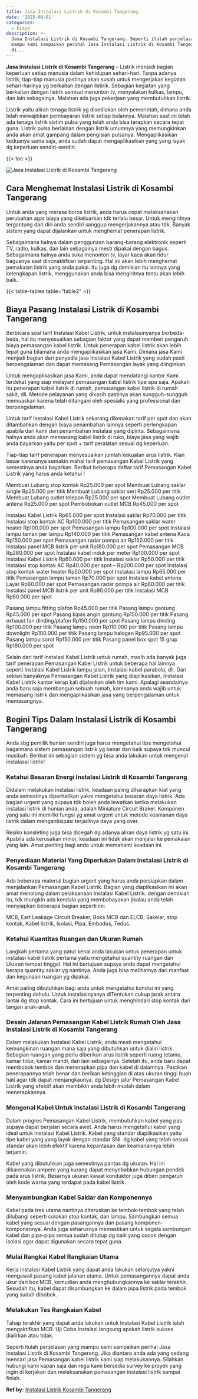 ```yaml
---
title: Jasa Instalasi Listrik di Kosambi Tangerang
date: '2025-08-01'
categories:
  - biaya
description: >-
  Jasa Instalasi Listrik di Kosambi Tangerang. Seperti itulah penjelasan yang
  mampu kami sampaikan perihal Jasa Instalasi Listrik di Kosambi Tangerang. Jika
  di...
---
```


**Jasa Instalasi Listrik di Kosambi Tangerang** – Listrik menjadi bagian keperluan setiap manusia dalam kehidupan sehari-hari. Tanpa adanya listrik, tiap-tiap manusia pastinya akan susah untuk mengerjakan kegiatan sehari-harinya yg berkaitan dengan listirik. Sebagian kegiatan yang berkaitan dengan listrik semisal menonton tv, menyalakan kulkas, lampu, dan lain sebagainya. Malahan ada juga pekerjaan yang membutuhkan listrik.

Listrik yaitu aliran tenaga listrik yg disediakan oleh pemerintah, dimana anda telah mewajibkan pembayaran listrik setiap bulannya. Malahan saat ini telah ada tenaga listrik sistim pulsa yang telah anda bisa terapkan secara tepat guna. Listrik pulsa berlainan dengan listrik umumnya yang memungkinkan anda akan amat gampang dalam pengisian pulsanya. Mengaplikasikan keduanya sama saja, anda sudah dapat mengaplikasikan yang yang layak dg keperluan sendiri-sendiri.

{{< toc >}}

![Jasa Instalasi Listrik di Kosambi Tangerang](/images/instalasi-listrik-murah28.png)

## Cara Menghemat Instalasi Listrik di Kosambi Tangerang

Untuk anda yang merasa boros listrik, anda harus cepat melaksanakan perubahan agar biaya yang dikeluarkan tdk terlalu besar. Untuk mengiritnya tergantung dari diri anda sendiri sanggup mengerjakannya atau tdk. Banyak sistem yang dapat dijalankan untuk menghemat penerapan listrik.

Sebagaimana halnya dalam penggunaan barang-barang elektronik seperti TV, radio, kulkas, dan lain sebagainya mesti dipakai dengan bagus. Sebagaimana halnya anda suka menonton tv, layar kaca akan tidur bagusnya saat dinonaktifkan terpenting. Hal ini akan lebih menghemat pemakaian listrik yang anda pakai. Itu juga dg demikian itu lainnya yang kelengkapan listrik, menggunakan anda bisa mengiritnya tentu akan lebih baik.

{{< table-tables table="table2" >}}

## Biaya Pasang Instalasi Listrik di Kosambi Tangerang

Berbicara soal tarif Instalasi Kabel Listrik, untuk instalasinyanya berbeda-beda, hal itu menyesuaikan sebagian faktor yang dapat memberi pengaruh biaya pemasangan kabel listrik. Untuk penerapan kabel listrik akan lebih tepat guna bilamana anda mengaplikasikan jasa Kami. Dimana jasa Kami menjadi bagian dari penyedia jasa Instalasi Kabel Listrik yang sudah pasti berpengalaman dan dapat memasang Pemasangan layak yang diinginkan.

Untuk mengaplikasikan jasa Kami, anda dapat mendatangi kantor Kami terdekat yang siap melayani pemasangan kabel listrik tipe apa saja. Apakah itu penerapan kabel listrik di rumah, pemasangan kabel listrik di rumah sakit, dll. Metode pelayanan yang dikasih pastinya akan sungguh-sungguh memuaskan karena telah ditangani oleh spesialis yang professional dan berpengalaman.

Untuk tarif Instalasi Kabel Listrik sekarang dikenakan tarif per spot dan akan ditambahkan dengan biaya penambahan lainnya seperti perlengkapan apabila dari kami dan penambahan instalasi yang dipinta. Sebagaimana halnya anda akan memasang kabel listrik di ruko, biaya jasa yang wajib anda bayarkan yaitu per spot + tarif peralatan sesuai dg keperluan.

Tiap-tiap tarif penerapan menyesuaikan jumlah kekuatan arus listrik. Kian besar karenanya semakin mahal tarif pemasangan Kabel Listrik yang semestinya anda bayarkan. Berikut beberapa daftar tarif Pemasangan Kabel Listrik yang harus anda ketahui !

Membuat Lubang stop kontak Rp25.000 per spot Membuat Lubang saklar single Rp25.000 per titik Membuat Lubang saklar seri Rp25.000 per titik Membuat Lubang outlet telepon Rp25.000 per spot Membuat Lubang outlet antena Rp25.000 per spot Pembobokan outlet MCB Rp45.000 per spot

Instalasi Kabel Listrik Rp65.000 per spot Instalasi saklar Rp70.000 per titik Instalasi stop kontak AC Rp100.000 per titik Pemasangan saklar water heater Rp100.000 per spot Pemasangan lampu Rp100.000 per spot Instalasi lampu taman per lampu Rp140.000 per titik Pemasangan kabel antena Kaca Rp150.000 per spot Pemasangan radar pompa air Rp150.000 per titik Instalasi panel MCB listrik per unit Rp180.000 per spot Pemasangan MCB Rp280.000 per spot Instalasi kabel induk per meter Rp100.000 per spot Instalasi Kabel Listrik Rp60.000 per titik Instalasi saklar Rp50.000 per titik Instalasi stop kontak AC Rp40.000 per spot – Rp200.000 per spot Instalasi stop kontak water heater Rp50.000 per spot Instalasi lampu Rp65.000 per titik Pemasangan lampu taman Rp70.000 per spot Instalasi kabel antena Layar Rp60.000 per spot Pemasangan radar pompa air Rp60.000 per titik Instalasi panel MCB listrik per unit Rp90.000 per titik Instalasi MCB Rp60.000 per spot

Pasang lampu fitting plafon Rp45.000 per titik Pasang lampu gantung Rp45.000 per spot Pasang kipas angin gantung Rp150.000 per titik Pasang exhaust fan dinding/plafon Rp150.000 per spot Pasang lampu dinding Rp100.000 per titik Pasang lampu neon Rp110.000 per titik Pasang lampu downlight Rp100.000 per titik Pasang lampu halogen Rp95.000 per spot Pasang lampu sorot Rp150.000 per titik Pasang panel box spot 15 grup Rp180.000 per spot

Selain dari tarif Instalasi Kabel Listrik untuk rumah, masih ada banyak juga tarif penerapan Pemasangan Kabel Listrik untuk beberapa hal lainnya seperti Instalasi Kabel Listrik lampu jalan, Instalasi kabel parabola, dll. Dari sekian banyaknya Pemasangan Kabel Listrik yang diaplikasikan, Instalasi Kabel Listrik kantor kerap kali dijalankan oleh tim kami. Apalagi seandainya anda baru saja membangun sebuah rumah, karenanya anda wajib untuk memasang listrik dan mengaplikasikan jasa yang berpengalaman untuk memasangnya.

## Begini Tips Dalam Instalasi Listrik di Kosambi Tangerang


Anda sbg pemilik hunian sendiri juga harus mengetahui tips mengetahui bagaimana sistem pemasangan listrik yg benar dan baik supaya tdk muncul musibah. Berikut ini sebagian sistem yg bisa anda lakukan untuk mengenal instalasai listrik!

### Ketahui Besaran Energi Instalasi Listrik di Kosambi Tangerang

Didalam melakukan instalasi listrik, keadaan paling diharapkan kiat yang anda semestinya diperhatikan yakni mengetahui besaran daya listrik. Ada bagian urgent yang supaya tdk boleh anda lewatkan ketika melakukan instalasi listrik di hunian anda, adalah Miniature Circuit Braker. Komponen yang satu ini memiliki fungsi yg amat urgent untuk metode keamanan daya listrik dalam mengantisipasi terjadinya daya yang over.

Resiko konsleting juga bisa dicegah dg adanya aliran daya listrik yg satu ini. Apabila ada kerusakan minor, keadaan ini tidak akan menjalar ke pemakaian yang lain. Amat penting bagi anda untuk memahami keadaan ini.

### Penyediaan Material Yang Diperlukan Dalam Instalasi Listrik di Kosambi Tangerang

Ada beberapa material bagian urgent yang harus anda persiapkan dalam menjalankan Pemasangan Kabel Listrik. Bagian yang diaplikasikan ini akan amat menolong dalam pelaksanaan Instalasi Kabel Listrik. dengan demikian itu, tdk mungkin ada kendala yang membahayakan jikalau anda telah menyiapkan beberapa bagian seperti ini:

MCB, Eart Leakage Circuit Breaker, Boks MCB dan ELCB, Sakelar, stop kontak, Kabel listrik, Isolasi, Pipa, Embodus, Tedus.

### Ketahui Kuantitas Ruangan dan Ukuran Rumah

Langkah pertama yang patut kenal anda lakukan untuk penerapan untuk instalasi kabel listrik pertama yaitu mengetahui quantity ruangan dan Ukuran tempat tinggal. Hal ini bertujuan supaya anda dapat mengetahui berapa quantity saklar yg nantinya. Anda juga bisa melihatnya dari manfaat dan kegunaan ruangan yg dipakai.

Amat paling dibutuhkan bagi anda untuk mengetahui kondisi ini yang terpenting dahulu. Untuk instalasinyanya diTentukan cukup jarak antara lantai dg stop kontak. Cara ini bertujuan untuk menghindari stop kontak dari tangan anak-anak.

### Desain Jalanan Pemasangan Kabel Listrik Rumah Oleh Jasa Instalasi Listrik di Kosambi Tangerang

Dalam melakukan Instalasi Kabel Listrik, anda mesti mengetahui kemungkinan ruangan mana saja yang dibutuhkan untuk dialiri listrik. Sebagian ruangan yang perlu diberikan arus listrik seperti ruang tetamu, kamar tidur, kamar mandi, dan lain sebagainya. Setelah itu, anda baru dapat membobok tembok dan menerapkan pipa dan kabel di dalamnya. Pastikan penerapannya telah benar dan berikan ketinggian di atas ukuran tinggi buah hati agar tdk dapat menjangkaunya. dg Design jalur Pemasangan Kabel Listrik yang efektif akan membikin anda lebih mudah dalam menerapkannya.

### Mengenal Kabel Untuk Instalasi Listrik di Kosambi Tangerang

Dalam progres Pemasangan Kabel Listrik, membutuhkan kabel yang pas supaya dapat berjalan secara awet. Anda harus mengetahui kabel yang ideal untuk Instalasi Kabel Listrik. Kabel yang standar diaplikasikan yaitu tipe kabel yang yang layak dengan standar SNI. dg kabel yang telah sesuai standar akan lebih efektif karena kepantasan dan keamanannya lebih terjamin.

Kabel yang dibutuhkan juga semestinya pantas dg ukuran. Hal ini dikarenakan ampere yang kurang dapat menyebabkan hubungan pendek pada arus listrik. Besarnya ukuran kawat konduktor juga diberi pengaruh oleh kode warna yang terdapat pada kabel listrik.

### Menyambungkan Kabel Saklar dan Komponennya

Kabel pada trek utama nantinya diteruskan ke tembok-tembok yang telah dilubangi seperti colokan stop kontak, dan lampu. Sambungkan semua kabel yang sesuai dengan pasangannya dan pasang komponen-komponennya. Anda juga seharusnya memastikan untuk segala sambungan kabel dan pipa-pipa semua sudah ditutup dg baik yang cocok dengan isolasi agar dapat digunakan secara tepat guna.

### Mulai Rangkai Kabel Rangkaian Utama

Kerja Instalasi Kabel Listrik yang dapat anda lakukan selanjutya yakni mengawali pasang kabel jalanan utama. Untuk pemasangannya dapat anda ukur dari box MCB, kemudian anda menghubungkannya ke saklar terakhir. Sesudah itu, kabel dapat disambungkan ke dalam pipa listrik pada tembok yang sudah dibobok.

### Melakukan Tes Rangkaian Kabel

Tahap terakhir yang dapat anda lakukan untuk Instalasi Kabel Listrik ialah mengaktifkan MCB. Uji Coba Instalasi langsung apakah listrik sukses dialirkan atau tidak.

Seperti itulah penjelasan yang mampu kami sampaikan perihal Jasa Instalasi Listrik di Kosambi Tangerang. Jika diantara anda ada yang sedang mencari jasa Pemasangan kabel listrik kami siap melakukannya. Silahkan hubungi kami kapan saja dan regu kami bersedia survey ke proyek yang ingin di kerjakan dan melaksanakan pemasangan instalasi listrik sampai finish.

**Ref by:** [Instalasi Listrik Kosambi Tangerang](https://id.wikipedia.org/wiki/Instalasi)
